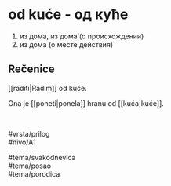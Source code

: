 # od kuće - од куће

1. из дома, из дома́ (о происхождении)  
2. из дома (о месте действия)

## Rečenice

[[raditi|Radim]] od kuće.  

Ona je [[poneti|ponela]] hranu od [[kuća|kuće]].  

<br>

#vrsta/prilog  
#nivo/A1  

#tema/svakodnevica  
#tema/posao  
#tema/porodica  
